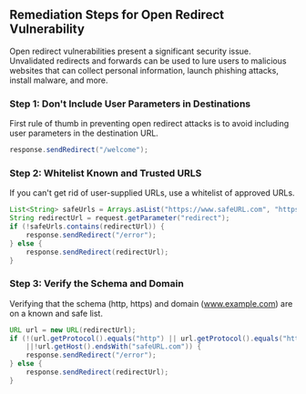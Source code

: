 

## Remediation Steps for Open Redirect Vulnerability

Open redirect vulnerabilities present a significant security issue. Unvalidated redirects and forwards can be used to lure users to malicious websites that can collect personal information, launch phishing attacks, install malware, and more. 

### Step 1: Don't Include User Parameters in Destinations

First rule of thumb in preventing open redirect attacks is to avoid including user parameters in the destination URL.

```java
response.sendRedirect("/welcome");
```

### Step 2: Whitelist Known and Trusted URLS

If you can't get rid of user-supplied URLs, use a whitelist of approved URLs. 

```java
List<String> safeUrls = Arrays.asList("https://www.safeURL.com", "https://www.safeURL2.com");
String redirectUrl = request.getParameter("redirect");
if (!safeUrls.contains(redirectUrl)) {
    response.sendRedirect("/error");
} else {
    response.sendRedirect(redirectUrl);
}
```

### Step 3: Verify the Schema and Domain

Verifying that the schema (http, https) and domain (www.example.com) are on a known and safe list.

```java
URL url = new URL(redirectUrl);
if (!(url.getProtocol().equals("http") || url.getProtocol().equals("https"))
    ||!url.getHost().endsWith("safeURL.com")) {
    response.sendRedirect("/error");
} else {
    response.sendRedirect(redirectUrl);
}
```

